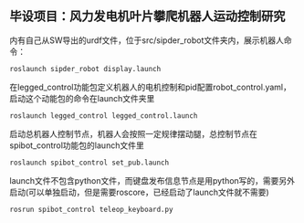## 毕设项目：风力发电机叶片攀爬机器人运动控制研究

内有自己从SW导出的urdf文件，位于src/sipder_robot文件夹内，展示机器人命令：

    roslaunch sipder_robot display.launch 

在legged_control功能包定义机器人的电机控制和pid配置robot_control.yaml，启动这个动能包的命令在launch文件夹里

    roslaunch legged_control legged_control.launch

启动总机器人控制节点，机器人会按照一定规律摆动腿，总控制节点在spibot_control功能包的launch文件里

    roslaunch spibot_control set_pub.launch 

launch文件不包含python文件，而键盘发布信息节点是用python写的，需要另外启动(可以单独启动，但是需要roscore，已经启动了launch文件就不需要)

    rosrun spibot_control teleop_keyboard.py

